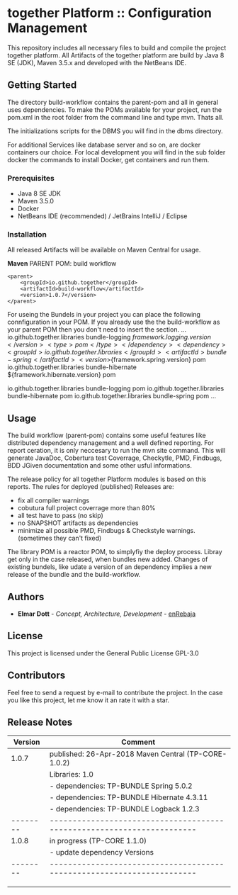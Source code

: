 # together Platform :: Configuration Management

This repository includes all necessary files to build and compile the project together platform. All Artifacts of the together platform are build by Java 8 SE (JDK), Maven 3.5.x and developed with the NetBeans IDE.

## Getting Started

The directory build-workflow contains the parent-pom and all in general uses dependencies. To make the POMs available for your project, run the pom.xml in the root folder from the command line and type mvn. Thats all.

The initializations scripts for the DBMS you will find in the dbms directory.

For additional Services like database server and so on, are docker containers our choice. For local development you will find in the sub folder docker the commands to install Docker, get containers and run them.

### Prerequisites

* Java 8 SE JDK
* Maven 3.5.0
* Docker
* NetBeans IDE (recommended) / JetBrains IntelliJ / Eclipse

### Installation

All released Artifacts will be available on Maven Central for usage.

**Maven**
PARENT POM: build workflow
```
<parent>
    <groupId>io.github.together</groupId>
    <artifactId>build-workflow</artifactId>
    <version>1.0.7</version>
</parent>
```
For useing the Bundels in your project you can place the following connfiguration
in your POM. If you already use the the build-workflow as your parent POM then you
don't need to insert the <dependency> section.
...
<dependencyManagement>
    <dependencies>
        <dependency>
            <groupId>io.github.together.libraries</groupId>
            <artifactId>bundle-logging</artifactId>
            <version>${framework.logging.version}</version>
            <type>pom</type>
        </dependency>
        <dependency>
            <groupId>io.github.together.libraries</groupId>
            <artifactId>bundle-spring</artifactId>
            <version>${framework.spring.version}</version>
            <type>pom</type>
        </dependency>
        <dependency>
            <groupId>io.github.together.libraries</groupId>
            <artifactId>bundle-hibernate</artifactId>
            <version>${framework.hibernate.version}</version>
            <type>pom</type>
        </dependency>
    </dependencies>
</dependencyManagement>

</dependencies>
    <dependency>
       <groupId>io.github.together.libraries</groupId>
       <artifactId>bundle-logging</artifactId>
       <type>pom</type>
    </dependency>
    <dependency>
       <groupId>io.github.together.libraries</groupId>
       <artifactId>bundle-hibernate</artifactId>
       <type>pom</type>
    </dependency>
    <dependency>
       <groupId>io.github.together.libraries</groupId>
       <artifactId>bundle-spring</artifactId>
       <type>pom</type>
    </dependency>
    </dependencies>
...

## Usage

The build workflow (parent-pom) contains some useful features like distributed
dependency management and a well defined reporting. For report ceration, it is only
neccesary to run the mvn site command. This will generate JavaDoc,
Cobertura test Coverrage, Checkytle, PMD, Findbugs, BDD JGiven documentation and
some other usful informations.

The release policy for all together Platform modules is based on this reports. The
rules for deployed (published) Releases are:
* fix all compiler warnings
* cobutura full project coverrage more than 80%
* all test have to pass (no skip)
* no SNAPSHOT artifacts as dependencies
* minimize all possible PMD, Findbugs & Checkstyle warnings. (sometimes they can't fixed)

The library POM is a reactor POM, to simplyfiy the deploy process. Libray get only
in the case released, when bundles new added. Changes of existing bundels, like
udate a version of an dependency implies a new release of the bundle and the build-workflow.

## Authors

* **Elmar Dott** - *Concept, Architecture, Development* - [enRebaja](https://enRebaja.wordpress.com)

## License

This project is licensed under the General Public License GPL-3.0

## Contributors

Feel free to send a request by e-mail to contribute the project. In the case you
like this project, let me know it an rate it with a star.

## Release Notes

|Version | Comment
|--------|----------------------------------------------------------------------
| 1.0.7  | published: 26-Apr-2018 Maven Central (TP-CORE-1.0.2)
|        | Libraries: 1.0
|        |  - dependencies: TP-BUNDLE Spring 5.0.2
|        |  - dependencies: TP-BUNDLE Hibernate 4.3.11
|        |  - dependencies: TP-BUNDLE Logback 1.2.3
|--------|----------------------------------------------------------------------
| 1.0.8  | in progress (TP-CORE 1.1.0)
|        |  - update dependency Versions
|--------|----------------------------------------------------------------------
|        |
|        |
|        |
